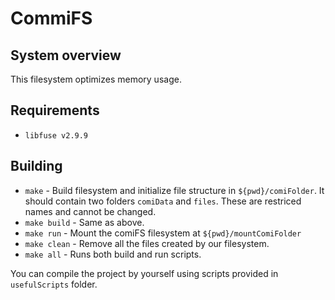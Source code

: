 # CommiFS

## System overview
This filesystem optimizes memory usage. 

## Requirements
- `libfuse v2.9.9`

## Building
- `make` - Build filesystem and initialize file structure in `${pwd}/comiFolder`. It should contain two folders `comiData` and `files`. These are restriced names and cannot be changed.
- `make build` - Same as above.
- `make run` - Mount the comiFS filesystem at `${pwd}/mountComiFolder`
- `make clean` - Remove all the files created by our filesystem.
- `make all` - Runs both build and run scripts.

You can compile the project by yourself using scripts provided in `usefulScripts` folder.